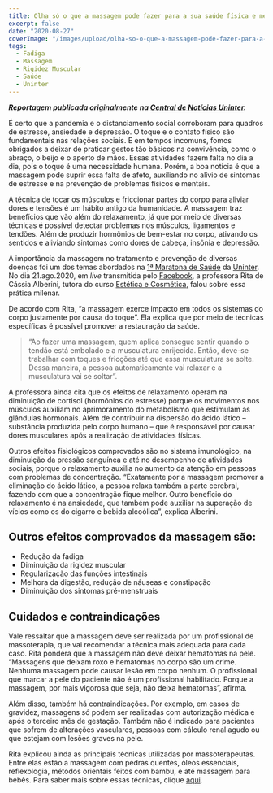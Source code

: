 ```yaml
---
title: Olha só o que a massagem pode fazer para a sua saúde física e mental
excerpt: false
date: "2020-08-27"
coverImage: "/images/upload/olha-so-o-que-a-massagem-pode-fazer-para-a-sua-saude-fisica-e-metal.jpg"
tags:
  - Fadiga
  - Massagem
  - Rigidez Muscular
  - Saúde
  - Uninter
---
```


**_Reportagem publicada originalmente na [Central de Notícias Uninter](https://www.uninter.com/noticias/olha-so-o-que-a-massagem-pode-fazer-para-a-sua-saude-fisica-e-metal)._**

É certo que a pandemia e o distanciamento social corroboram para quadros de estresse, ansiedade e depressão. O toque e o contato físico são fundamentais nas relações sociais. E em tempos incomuns, fomos obrigados a deixar de praticar gestos tão básicos na convivência, como o abraço, o beijo e o aperto de mãos. Essas atividades fazem falta no dia a dia, pois o toque é uma necessidade humana. Porém, a boa notícia é que a massagem pode suprir essa falta de afeto, auxiliando no alívio de sintomas de estresse e na prevenção de problemas físicos e mentais.

A técnica de tocar os músculos e friccionar partes do corpo para aliviar dores e tensões é um hábito antigo da humanidade. A massagem traz benefícios que vão além do relaxamento, já que por meio de diversas técnicas é possível detectar problemas nos músculos, ligamentos e tendões. Além de produzir hormônios de bem-estar no corpo, ativando os sentidos e aliviando sintomas como dores de cabeça, insônia e depressão.

A importância da massagem no tratamento e prevenção de diversas doenças foi um dos temas abordados na [1ª Maratona de Saúde](https://www.facebook.com/watch/live/?v=2719542074975295&ref=watch_permalink) da [Uninter](https://www.uninter.com/). No dia 21.ago.2020, em _live_ transmitida pelo [Facebook](https://www.facebook.com/watch/live/?v=2719542074975295&ref=watch_permalink), a professora Rita de Cássia Alberini, tutora do curso [Estética e Cosmética](https://www.uninter.com/graduacao-semipresencial/estetica-e-cosmetica/?utm_source=uninter-noticias&utm_medium=referral), falou sobre essa prática milenar.

De acordo com Rita, “a massagem exerce impacto em todos os sistemas do corpo justamente por causa do toque”. Ela explica que por meio de técnicas específicas é possível promover a restauração da saúde.

> “Ao fazer uma massagem, quem aplica consegue sentir quando o tendão está embolado e a musculatura enrijecida. Então, deve-se trabalhar com toques e fricções até que essa musculatura se solte. Dessa maneira, a pessoa automaticamente vai relaxar e a musculatura vai se soltar”.

A professora ainda cita que os efeitos de relaxamento operam na diminuição de cortisol (hormônios do estresse) porque os movimentos nos músculos auxiliam no aprimoramento do metabolismo que estimulam as glândulas hormonais. Além de contribuir na dispersão do ácido lático – substância produzida pelo corpo humano – que é responsável por causar dores musculares após a realização de atividades físicas.

Outros efeitos fisiológicos comprovados são no sistema imunológico, na diminuição da pressão sanguínea e até no desempenho de atividades sociais, porque o relaxamento auxilia no aumento da atenção em pessoas com problemas de concentração. “Exatamente por a massagem promover a eliminação do ácido lático, a pessoa relaxa também a parte cerebral, fazendo com que a concentração fique melhor. Outro benefício do relaxamento é na ansiedade, que também pode auxiliar na superação de vícios como os do cigarro e bebida alcoólica”, explica Alberini.

## Outros efeitos comprovados da massagem são:

- Redução da fadiga
- Diminuição da rigidez muscular
- Regularização das funções intestinais
- Melhora da digestão, redução de náuseas e constipação
- Diminuição dos sintomas pré-menstruais

## Cuidados e contraindicações

Vale ressaltar que a massagem deve ser realizada por um profissional de massoterapia, que vai recomendar a técnica mais adequada para cada caso. Rita pondera que a massagem não deve deixar hematomas na pele. “Massagens que deixam roxo e hematomas no corpo são um crime. Nenhuma massagem pode causar lesão em corpo nenhum. O profissional que marcar a pele do paciente não é um profissional habilitado. Porque a massagem, por mais vigorosa que seja, não deixa hematomas”, afirma.

Além disso, também há contraindicações. Por exemplo, em casos de gravidez, massagens só podem ser realizadas com autorização médica e após o terceiro mês de gestação. Também não é indicado para pacientes que sofrem de alterações vasculares, pessoas com cálculo renal agudo ou que estejam com lesões graves na pele.

Rita explicou ainda as principais técnicas utilizadas por massoterapeutas. Entre elas estão a massagem com pedras quentes, óleos essenciais, reflexologia, métodos orientais feitos com bambu, e até massagem para bebês. Para saber mais sobre essas técnicas, clique [aqui](https://www.facebook.com/watch/live/?v=2719542074975295&ref=watch_permalink).
